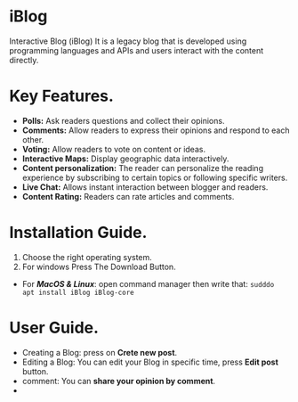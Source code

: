 # iBlog
Interactive Blog (iBlog) It is a legacy blog that is developed using programming languages ​​and APIs and users interact with the content directly.

# Key Features.
- **Polls:** Ask readers questions and collect their opinions.
- **Comments:** Allow readers to express their opinions and respond to each other.
- **Voting:** Allow readers to vote on content or ideas.
- **Interactive Maps:** Display geographic data interactively.
- **Content personalization:** The reader can personalize the reading experience by subscribing to certain topics or following specific writers.
- **Live Chat:** Allows instant interaction between blogger and readers.
- **Content Rating:** Readers can rate articles and comments.

# Installation Guide.
1. Choose the right operating system.
2. For windows Press The  Download  Button.
- For **_MacOS & Linux_**: open command manager then write that: `sudddo apt install iBlog iBlog-core`

# User Guide.

- Creating a Blog: press on **Crete new post**.
- Editing a Blog: You can edit your Blog in specific time, press **Edit post** button.
- comment: You can **share your opinion  by comment**.
- 


<!--stackedit_data:
eyJoaXN0b3J5IjpbLTkzNDMwNTc4NF19
-->